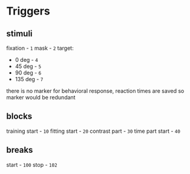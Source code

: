 Triggers
========

stimuli
-------

fixation   - `1`
mask       - `2`
target:  
  - 0   deg - `4`
  - 45  deg - `5`
  - 90  deg - `6`
  - 135 deg - `7`

there is no marker for behavioral response, reaction times are saved so marker would be redundant

blocks
------
training start  - `10`
fitting  start  - `20`
contrast part   - `30`
time part start - `40`

breaks
------
start - `100`
stop  - `102`

